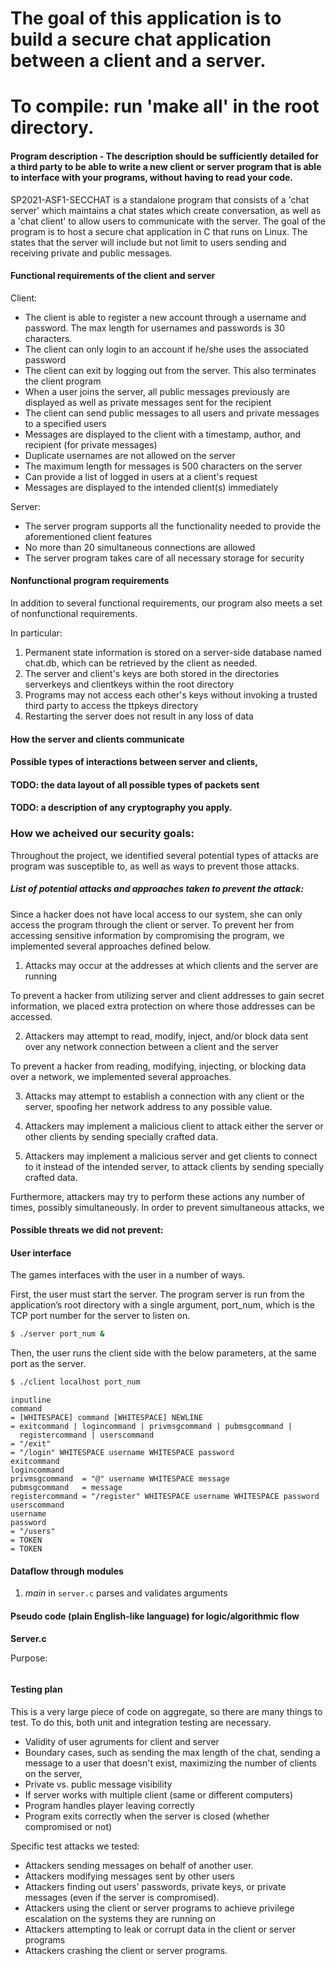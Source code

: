 
# The goal of this application is to build a secure chat application between a client and a server. 

# To compile: run 'make all' in the root directory. 

#### Program description - The description should be sufficiently detailed for a third party to be able to write a new client or server program that is able to interface with your programs, without having to read your code.

SP2021-ASF1-SECCHAT is a standalone program that consists of a 'chat server' which maintains a chat states which create conversation, as well as a 'chat client' to allow users to communicate with the server. The goal of the program is to host a secure chat application in C that runs on Linux. The states that the server will include but not limit to users sending and receiving private and public messages. 

#### Functional requirements of the client and server

Client:

- The client is able to register a new account through a username and password. The max length for usernames and passwords is 30 characters.
- The client can only login to an account if he/she uses the associated password
- The client can exit by logging out from the server. This also terminates the client program
- When a user joins the server, all public messages previously are displayed as well as private messages sent for the recipient
- The client can send public messages to all users and private messages to a specified users
- Messages are displayed to the client with a timestamp, author, and recipient (for private messages)
- Duplicate usernames are not allowed on the server
- The maximum length for messages is 500 characters on the server
- Can provide a list of logged in users at a client's request
- Messages are displayed to the intended client(s) immediately

Server:

- The server program supports all the functionality needed to provide the aforementioned client features
- No more than 20 simultaneous connections are allowed
- The server program takes care of all necessary storage for security

#### Nonfunctional program requirements

In addition to several functional requirements, our program also meets a set of nonfunctional requirements.  

In particular: 
1. Permanent state information is stored on a server-side database named chat.db, which can be retrieved by the client as needed. 
2. The server and client's keys are both stored in the directories serverkeys and clientkeys within the root directory
3. Programs may not access each other's keys without invoking a trusted third party to access the ttpkeys directory
4. Restarting the server does not result in any loss of data
#### How the server and clients communicate

#### Possible types of interactions between server and clients, 


#### TODO: the data layout of all possible types of packets sent

#### TODO: a description of any cryptography you apply. 

### How we acheived our security goals: 

Throughout the project, we identified several potential types of attacks are program was susceptible to, as well as ways to prevent those attacks. 

##### List of potential attacks and approaches taken to prevent the attack:  

Since a hacker does not have local access to our system, she can only access the program through the client or server. To prevent her from accessing sensitive information by compromising the program, we implemented several approaches defined below. 

1. Attacks may occur at the addresses at which clients and the server are running 

To prevent a hacker from utilizing server and client addresses to gain secret information, we placed extra protection on where those addresses can be accessed. 

2. Attackers may attempt to read, modify, inject, and/or block data sent over any network connection between a client and the server

To prevent a hacker from reading, modifying, injecting, or blocking data over a network, we implemented several approaches.

3. Attacks may attempt to establish a connection with any client or the server, spoofing her network address to any possible value.


4. Attackers may implement a malicious client to attack either the server or other clients by sending specially crafted data.

5. Attackers may implement a malicious server and get clients to connect to it instead of the intended server, to attack clients by sending specially crafted data.


Furthermore, attackers may try to perform these actions any number of times, possibly simultaneously. In order to prevent simultaneous attacks, we

#### Possible threats we did not prevent:

#### User interface

The games interfaces with the user in a number of ways.

First, the user must start the server. The program server is run from the application’s root directory with a single argument, port_num, which is the TCP port number for the server to listen on.

```bash
$ ./server port_num &
```

Then, the user runs the client side with the below parameters, at the same port as the server.

```bash
$ ./client localhost port_num
```

```c=
inputline
command
= [WHITESPACE] command [WHITESPACE] NEWLINE
= exitcommand | logincommand | privmsgcommand | pubmsgcommand |
  registercommand | userscommand
= "/exit"
= "/login" WHITESPACE username WHITESPACE password
exitcommand
logincommand
privmsgcommand  = "@" username WHITESPACE message
pubmsgcommand   = message
registercommand = "/register" WHITESPACE username WHITESPACE password
userscommand
username
password
= "/users"
= TOKEN
= TOKEN
```


#### Dataflow through modules

1. _main_ in `server.c` parses and validates arguments

#### Pseudo code (plain English-like language) for logic/algorithmic flow

**Server.c**

Purpose:

```c=

```

#### Testing plan

This is a very large piece of code on aggregate, so there are many things to test. To do this, both unit and integration testing are necessary.

- Validity of user agruments for client and server
- Boundary cases, such as sending the max length of the chat, sending a message to a user that doesn't exist, maximizing the number of clients on the server, 
- Private vs. public message visibility
- If server works with multiple client (same or different computers)
- Program handles player leaving correctly
- Program exits correctly when the server is closed (whether compromised or not)

Specific test attacks we tested: 
- Attackers sending messages on behalf of another user.
- Attackers modifying messages sent by other users
- Attackers finding out users’ passwords, private keys, or private messages (even if the server is compromised).
- Attackers using the client or server programs to achieve privilege escalation on the systems they are running on
- Attackers attempting to leak or corrupt data in the client or server programs
- Attackers crashing the client or server programs.
